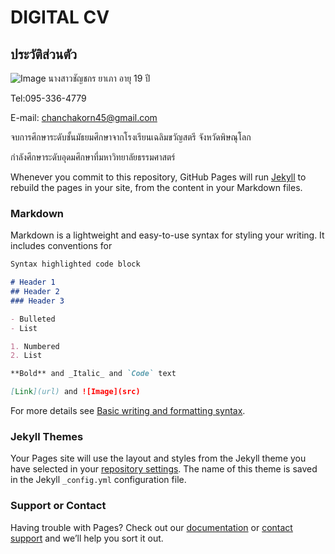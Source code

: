 # DIGITAL CV
## ประวัติส่วนตัว

![Image](<img src="https://img.in.th/images/542ce90808e9c8c82d8e0503e7f3d3b3.png" alt="542ce90808e9c8c82d8e0503e7f3d3b3.png" border="0" />) นางสาวชัญชกร ยาเภา อายุ 19 ปี

Tel:095-336-4779

E-mail: chanchakorn45@gmail.com

จบการศึกษาระดับชั้นมัธยมศึกษาจากโรงเรียนเฉลิมขวัญสตรี จังหวัดพิษณุโลก

กำลังศึกษาระดับอุดมศึกษาที่มหาวิทยาลัยธรรมศาสตร์

Whenever you commit to this repository, GitHub Pages will run [Jekyll](https://jekyllrb.com/) to rebuild the pages in your site, from the content in your Markdown files.

### Markdown

Markdown is a lightweight and easy-to-use syntax for styling your writing. It includes conventions for

```markdown
Syntax highlighted code block

# Header 1
## Header 2
### Header 3

- Bulleted
- List

1. Numbered
2. List

**Bold** and _Italic_ and `Code` text

[Link](url) and ![Image](src)
```

For more details see [Basic writing and formatting syntax](https://docs.github.com/en/github/writing-on-github/getting-started-with-writing-and-formatting-on-github/basic-writing-and-formatting-syntax).

### Jekyll Themes

Your Pages site will use the layout and styles from the Jekyll theme you have selected in your [repository settings](https://github.com/SSPJM/6424650262_-/settings/pages). The name of this theme is saved in the Jekyll `_config.yml` configuration file.

### Support or Contact

Having trouble with Pages? Check out our [documentation](https://docs.github.com/categories/github-pages-basics/) or [contact support](https://support.github.com/contact) and we’ll help you sort it out.
